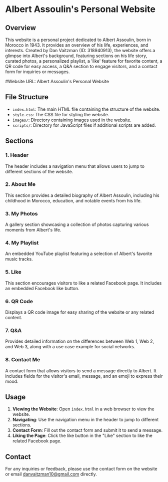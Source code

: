 # Albert Assoulin's Personal Website

## Overview
This website is a personal project dedicated to Albert Assoulin, born in Morocco in 1943. It provides an overview of his life, experiences, and interests. Created by Dan Vaitzman (ID: 318940913), the website offers a glimpse into Albert's background, featuring sections on his life story, curated photos, a personalized playlist, a 'like' feature for favorite content, a QR code for easy access, a Q&A section to engage visitors, and a contact form for inquiries or messages.

#Website URL: Albert Assoulin's Personal Website

## File Structure
- `index.html`: The main HTML file containing the structure of the website.
- `style.css`: The CSS file for styling the website.
- `images/`: Directory containing images used in the website.
- `scripts/`: Directory for JavaScript files if additional scripts are added.

## Sections

### 1. Header
The header includes a navigation menu that allows users to jump to different sections of the website.

### 2. About Me
This section provides a detailed biography of Albert Assoulin, including his childhood in Morocco, education, and notable events from his life.

### 3. My Photos
A gallery section showcasing a collection of photos capturing various moments from Albert's life.

### 4. My Playlist
An embedded YouTube playlist featuring a selection of Albert's favorite music tracks.

### 5. Like
This section encourages visitors to like a related Facebook page. It includes an embedded Facebook like button.

### 6. QR Code
Displays a QR code image for easy sharing of the website or any related content.

### 7. Q&A
Provides detailed information on the differences between Web 1, Web 2, and Web 3, along with a use case example for social networks.

### 8. Contact Me
A contact form that allows visitors to send a message directly to Albert. It includes fields for the visitor's email, message, and an emoji to express their mood.

Usage
-----

1.  **Viewing the Website**: Open `index.html` in a web browser to view the website.
2.  **Navigating**: Use the navigation menu in the header to jump to different sections.
3.  **Contact Form**: Fill out the contact form and submit it to send a message.
4.  **Liking the Page**: Click the like button in the "Like" section to like the related Facebook page.

Contact
-------

For any inquiries or feedback, please use the contact form on the website or email [danvaitzman10@gmail.com](mailto:danvaitzman10@gmail.com) directly.

